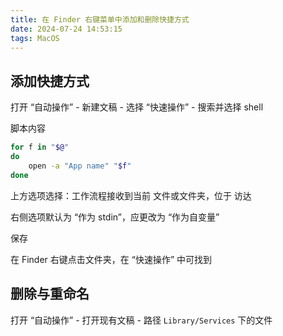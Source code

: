 ```yaml
---
title: 在 Finder 右键菜单中添加和删除快捷方式
date: 2024-07-24 14:53:15
tags: MacOS
---
```


## 添加快捷方式

打开 “自动操作” - 新建文稿 - 选择 “快速操作” - 搜索并选择 shell

脚本内容

```sh
for f in "$@"
do
    open -a "App name" "$f"
done
```

上方选项选择：工作流程接收到当前 文件或文件夹，位于 访达

右侧选项默认为 “作为 stdin”，应更改为 “作为自变量”

保存

在 Finder 右键点击文件夹，在 “快速操作” 中可找到

## 删除与重命名

打开 “自动操作” - 打开现有文稿 - 路径 `Library/Services` 下的文件

